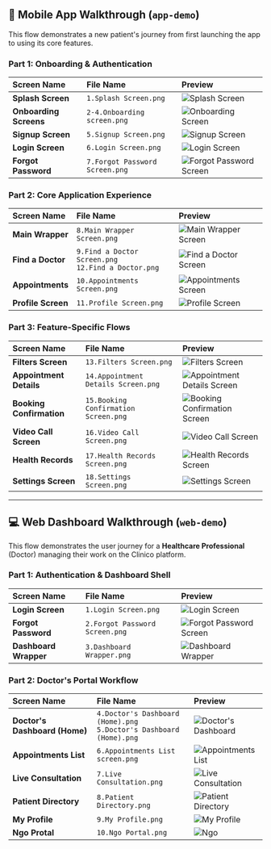 

## 📱 Mobile App Walkthrough (`app-demo`)

This flow demonstrates a new patient's journey from first launching the app to using its core features.

### **Part 1: Onboarding & Authentication**
| Screen Name | File Name | Preview |
| :--- | :--- | :--- |
| **Splash Screen** | `1.Splash Screen.png` | ![Splash Screen](./app-demo/1.Splash%20Screen.png) |
| **Onboarding Screens**| `2-4.Onboarding screen.png` | ![Onboarding Screen](./app-demo/2.Onboarding%20screen.png) |
| **Signup Screen** | `5.Signup Screen.png` | ![Signup Screen](./app-demo/5.Signup%20Screen.png) |
| **Login Screen** | `6.Login Screen.png` | ![Login Screen](./app-demo/6.Login%20Screen.png) |
| **Forgot Password** | `7.Forgot Password Screen.png` | ![Forgot Password Screen](./app-demo/7.Forgot%20Password%20Screen.png) |

### **Part 2: Core Application Experience**
| Screen Name | File Name | Preview |
| :--- | :--- | :--- |
| **Main Wrapper** | `8.Main Wrapper Screen.png` | ![Main Wrapper Screen](./app-demo/8.Main%20Wrapper%20Screen.png) |
| **Find a Doctor** | `9.Find a Doctor Screen.png`<br>`12.Find a Doctor.png` | ![Find a Doctor Screen](./app-demo/9.Find%20a%20Doctor%20Screen.png) |
| **Appointments** | `10.Appointments Screen.png` | ![Appointments Screen](./app-demo/10.Appointments%20Screen.png) |
| **Profile Screen** | `11.Profile Screen.png` | ![Profile Screen](./app-demo/11.Profile%20Screen.png) |

### **Part 3: Feature-Specific Flows**
| Screen Name | File Name | Preview |
| :--- | :--- | :--- |
| **Filters Screen** | `13.Filters Screen.png` | ![Filters Screen](./app-demo/13.Filters%20Screen.png) |
| **Appointment Details**| `14.Appointment Details Screen.png` | ![Appointment Details Screen](./app-demo/14.Appointment%20Details%20Screen.png) |
| **Booking Confirmation**| `15.Booking Confirmation Screen.png` | ![Booking Confirmation Screen](./app-demo/15.Booking%20Confirmation%20Screen.png) |
| **Video Call Screen** | `16.Video Call Screen.png` | ![Video Call Screen](./app-demo/16.Video%20Call%20Screen.png) |
| **Health Records** | `17.Health Records Screen.png` | ![Health Records Screen](./app-demo/17.Health%20Records%20Screen.png) |
| **Settings Screen** | `18.Settings Screen.png` | ![Settings Screen](./app-demo/18.Settings%20Screen.png) |

---

## 💻 Web Dashboard Walkthrough (`web-demo`)

This flow demonstrates the user journey for a **Healthcare Professional** (Doctor) managing their work on the Clinico platform.

### **Part 1: Authentication & Dashboard Shell**

| Screen Name | File Name | Preview |
| :--- | :--- | :--- |
| **Login Screen** | `1.Login Screen.png` | ![Login Screen](./web-demo/1.Login%20Screen.png) |
| **Forgot Password** | `2.Forgot Password Screen.png` | ![Forgot Password Screen](./web-demo/2.Forgot%20Password%20Screen.png) |
| **Dashboard Wrapper**| `3.Dashboard Wrapper.png` | ![Dashboard Wrapper](./web-demo/3.Dashboard%20Wrapper.png) |

### **Part 2: Doctor's Portal Workflow**

| Screen Name | File Name | Preview |
| :--- | :--- | :--- |
| **Doctor's Dashboard (Home)** | `4.Doctor's Dashboard (Home).png`<br>`5.Doctor's Dashboard (Home).png` | ![Doctor's Dashboard](./web-demo/4.Doctor's%20Dashboard%20(Home).png) |
| **Appointments List** | `6.Appointments List screen.png` | ![Appointments List](./web-demo/6.Appointments%20List%20screen.png) |
| **Live Consultation** | `7.Live Consultation.png` | ![Live Consultation](./web-demo/7.Live%20Consultation.png) |
| **Patient Directory** | `8.Patient Directory.png` | ![Patient Directory](./web-demo/8.Patient%20Directory.png) |
| **My Profile** | `9.My Profile.png`| ![My Profile](./web-demo/9.My%20Profile.png) |
| **Ngo Protal** | `10.Ngo Portal.png`| ![Ngo](./web-demo/10.Ngo%20Portal.png) |